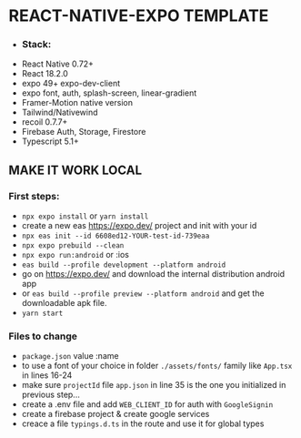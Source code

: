 # REACT-NATIVE-EXPO TEMPLATE
- ### Stack:
- React Native 0.72+
- React 18.2.0
- expo 49+ expo-dev-client
- expo font, auth, splash-screen, linear-gradient
- Framer-Motion native version
- Tailwind/Nativewind
- recoil 0.7.7+
- Firebase Auth, Storage, Firestore
- Typescript 5.1+

## MAKE IT WORK LOCAL
### First steps:
- ```npx expo install``` or ```yarn install```
- create a new eas https://expo.dev/ project and init with your id 
- ```npx eas init --id 6608ed12-YOUR-test-id-739eaa```
- ```npx expo prebuild --clean```
- ```npx expo run:android``` or :ios
- ```eas build --profile development --platform android```
- go on https://expo.dev/ and download the internal distribution android app
- or ```eas build --profile preview --platform android``` and get the downloadable apk file.
- ```yarn start```

### Files to change
- ``package.json`` value :name
- to use a font of your choice in folder ``./assets/fonts/`` family like ``App.tsx`` in lines 16-24
- make sure ``projectId`` file ``app.json`` in line 35 is the one you initialized in previous step...
- create a .env file and add ``WEB_CLIENT_ID`` for auth with ``GoogleSignin``
- create a firebase project & create google services
- creace a file ``typings.d.ts`` in the route and use it for global types
